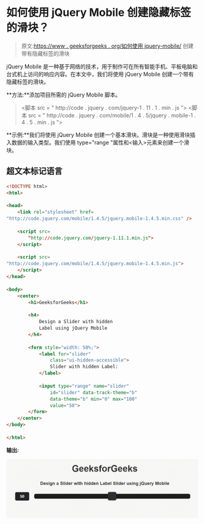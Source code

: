 # 如何使用 jQuery Mobile 创建隐藏标签的滑块？

> 原文:[https://www . geeksforgeeks . org/如何使用 jquery-mobile/](https://www.geeksforgeeks.org/how-to-create-a-slider-with-hidden-label-using-jquery-mobile/) 创建带有隐藏标签的滑块

jQuery Mobile 是一种基于网络的技术，用于制作可在所有智能手机、平板电脑和台式机上访问的响应内容。在本文中，我们将使用 jQuery Mobile 创建一个带有隐藏标签的滑块。

**方法:**添加项目所需的 jQuery Mobile 脚本。

> <link rel="”stylesheet”" href="”http://code.jquery.com/mobile/1.4.5/jquery.mobile-1.4.5.min.css”">
> <脚本 src = " http://code . jquery . com/jquery-1 . 11 . 1 . min . js "></脚本>
> <脚本 src = " http://code . jquery . com/mobile/1 . 4 . 5/jquery . mobile-1 . 4 . 5 . min . js "></脚本>

**示例:**我们将使用 jQuery Mobile 创建一个基本滑块。滑块是一种使用滑块插入数据的输入类型。我们使用 type="range "属性和<输入>元素来创建一个滑块。

## 超文本标记语言

```html
<!DOCTYPE html>
<html>

<head>
    <link rel="stylesheet" href=
"http://code.jquery.com/mobile/1.4.5/jquery.mobile-1.4.5.min.css" />

    <script src=
        "http://code.jquery.com/jquery-1.11.1.min.js">
    </script>

    <script src=
"http://code.jquery.com/mobile/1.4.5/jquery.mobile-1.4.5.min.js">
    </script>
</head>

<body>
    <center>
        <h1>GeeksforGeeks</h1>

        <h4>
            Design a Slider with hidden 
            Label using jQuery Mobile
        </h4>

        <form style="width: 50%;">
            <label for="slider" 
                class="ui-hidden-accessible">
                Slider with hidden Label:
            </label>

            <input type="range" name="slider" 
                id="slider" data-track-theme="b" 
                data-theme="b" min="0" max="100"
                value="50">
        </form>
    </center>
</body>

</html>
```

**输出:**

![](img/44bfb1a21aa5ea7e8647289259225676.png)